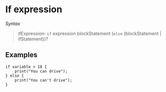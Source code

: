 # If expression

*Syntax*
> ifExpression: `if` expression blockStatement (`else` (blockStatement | ifStatement))?

## Examples

```
if variable > 18 {
    print("You can drive");
} else {
    print("You can't drive");
}
```
